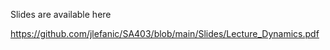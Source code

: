 
Slides are available here

https://github.com/jlefanic/SA403/blob/main/Slides/Lecture_Dynamics.pdf
